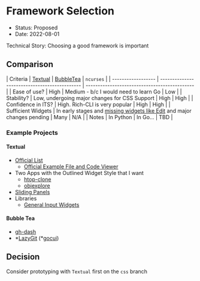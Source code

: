 # Framework Selection

- Status: Proposed
- Date: 2022-08-01

Technical Story: Choosing a good framework is important

## Comparison

| Criteria           | [Textual](https://github.com/Textualize/textual) | [BubbleTea](https://github.com/charmbracelet/bubbletea) | `ncurses` |
| ------------------ | --------------------------------------------- | --------------------------------------------- |
| Ease of use?       | High | Medium - b/c I would need to learn Go | Low |
| Stability?         | Low, undergoing major changes for CSS Support | High | High |
| Confidence in lTS? | High. Rich-CLI is very popular                | High | High |
| Sufficient Widgets | In early stages and [missing widgets like Edit](https://github.com/Textualize/textual/discussions/365#discussioncomment-2663515) and major changes pending | Many | N/A |
| Notes | In Python | In Go... | TBD |

### Example Projects

#### Textual

- [Official List](https://www.textualize.io/textual/gallery)
    - [Official Example File and Code Viewer](https://github.com/Textualize/textual/blob/c9261f9e620cdda5484acad8680b49b496e067e3/examples/code_viewer.py)
- Two Apps with the Outlined Widget Style that I want
    - [htop-clone](https://github.com/nschloe/tiptop)
    - [objexplore](https://github.com/kylepollina/objexplore)
- [Sliding Panels](https://github.com/hdb/baywatch)
- Libraries
    - [General Input Widgets](https://github.com/sirfuzzalot/textual-inputs)

#### Bubble Tea

- [gh-dash](https://github.com/dlvhdr/gh-dash/blob/3ac7458b0f4ebb24d32d0756d2fff0cc79a45c78/go.mod#L7)
- \*[LazyGit](https://github.com/jesseduffield/lazygit/blob/6dfef08efc5c7f262194c0af35fd777428f33a1a/go.mod#L5) (\*[gocui](https://github.com/jesseduffield/gocui))

## Decision

Consider prototyping with `Textual` first on the `css` branch

